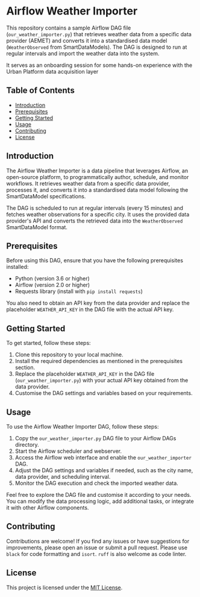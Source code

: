 # Airflow Weather Importer

This repository contains a sample Airflow DAG file (`our_weather_importer.py`) that retrieves weather data from a specific data provider (AEMET) and converts it into a standardised data model (`WeatherObserved` from SmartDataModels). The DAG is designed to run at regular intervals and import the weather data into the system.

It serves as an onboarding session for some hands-on experience with the Urban Platform data acquisition layer

## Table of Contents

- [Introduction](#introduction)
- [Prerequisites](#prerequisites)
- [Getting Started](#getting-started)
- [Usage](#usage)
- [Contributing](#contributing)
- [License](#license)

## Introduction

The Airflow Weather Importer is a data pipeline that leverages Airflow, an open-source platform, to programmatically author, schedule, and monitor workflows. It retrieves weather data from a specific data provider, processes it, and converts it into a standardised data model following the SmartDataModel specifications.

The DAG is scheduled to run at regular intervals (every 15 minutes) and fetches weather observations for a specific city. It uses the provided data provider's API and converts the retrieved data into the `WeatherObserved` SmartDataModel format.

## Prerequisites

Before using this DAG, ensure that you have the following prerequisites installed:

- Python (version 3.6 or higher)
- Airflow (version 2.0 or higher)
- Requests library (install with `pip install requests`)

You also need to obtain an API key from the data provider and replace the placeholder `WEATHER_API_KEY` in the DAG file with the actual API key.

## Getting Started

To get started, follow these steps:

1. Clone this repository to your local machine.
2. Install the required dependencies as mentioned in the prerequisites section.
3. Replace the placeholder `WEATHER_API_KEY` in the DAG file (`our_weather_importer.py`) with your actual API key obtained from the data provider.
4. Customise the DAG settings and variables based on your requirements.

## Usage

To use the Airflow Weather Importer DAG, follow these steps:

1. Copy the `our_weather_importer.py` DAG file to your Airflow DAGs directory.
2. Start the Airflow scheduler and webserver.
3. Access the Airflow web interface and enable the `our_weather_importer` DAG.
4. Adjust the DAG settings and variables if needed, such as the city name, data provider, and scheduling interval.
5. Monitor the DAG execution and check the imported weather data.

Feel free to explore the DAG file and customise it according to your needs. You can modify the data processing logic, add additional tasks, or integrate it with other Airflow components.

## Contributing

Contributions are welcome! If you find any issues or have suggestions for improvements, please open an issue or submit a pull request.
Please use `black` for code formatting and `isort`. `ruff` is also welcome as code linter.

## License

This project is licensed under the [MIT License](LICENSE).
